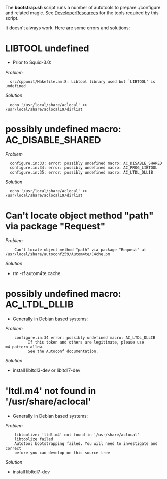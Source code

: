 The **bootstrap.sh** script runs a number of autotools to prepare
./configure and related magic. See
[DeveloperResources](https://wiki.squid-cache.org/ProgrammingGuide/Bootstrap/DeveloperResources#)
for the tools required by this script.

It doesn't always work. Here are some errors and solutions:

# LIBTOOL undefined

  - Prior to Squid-3.0:

*Problem*

``` 
  src/cppunit/Makefile.am:8: Libtool library used but `LIBTOOL' is undefined
```

*Solution*

``` 
  echo '/usr/local/share/aclocal' >> /usr/local/share/aclocal19/dirlist
```

# possibly undefined macro: AC\_DISABLE\_SHARED

*Problem*

``` 
  configure.in:33: error: possibly undefined macro: AC_DISABLE_SHARED
  configure.in:34: error: possibly undefined macro: AC_PROG_LIBTOOL
  configure.in:35: error: possibly undefined macro: AC_LTDL_DLLIB
```

*Solution*

``` 
  echo '/usr/local/share/aclocal' >> /usr/local/share/aclocal19/dirlist
```

# Can't locate object method "path" via package "Request"

*Problem*

``` 
    Can't locate object method "path" via package "Request" at /usr/local/share/autoconf259/Autom4te/C4che.pm
```

*Solution*

  - rm -rf autom4te.cache

# possibly undefined macro: AC\_LTDL\_DLLIB

  - Generally in Debian based systems:

*Problem*

``` 
    configure.in:34 error: possibly undefined macro: AC_LTDL_DLLIB
          If this token and others are legitimate, please use m4_pattern_allow.
          See the Autoconf documentation.
```

*Solution*

  - install libltdl3-dev or libltdl7-dev

# 'ltdl.m4' not found in '/usr/share/aclocal'

  - Generally in Debian based systems:

*Problem*

``` 
    libtoolize: 'ltdl.m4' not found in '/usr/share/aclocal'
    libtoolize failed
    Autotool bootstrapping failed. You will need to investigate and correct
    before you can develop on this source tree
```

*Solution*

  - install libltdl7-dev

